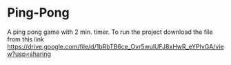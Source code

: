 # Ping-Pong
A ping pong game with 2 min. timer.
To run the project download the file from this link https://drive.google.com/file/d/1bRbTB6ce_Ovr5wulUFJ8xHwR_eYPIvGA/view?usp=sharing
